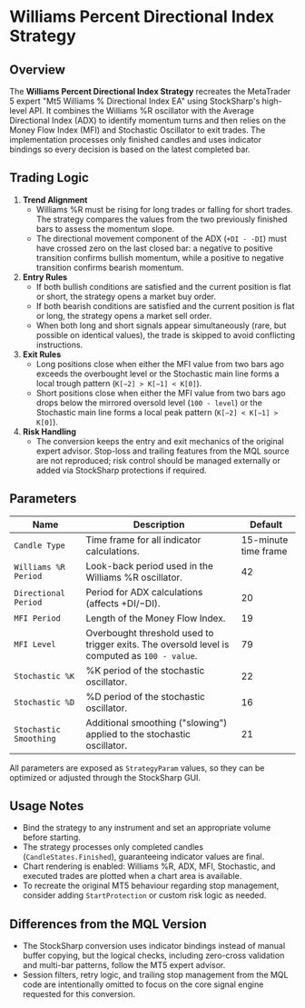 # Williams Percent Directional Index Strategy

## Overview
The **Williams Percent Directional Index Strategy** recreates the MetaTrader 5 expert "Mt5 Williams % Directional Index EA" using StockSharp's high-level API. It combines the Williams %R oscillator with the Average Directional Index (ADX) to identify momentum turns and then relies on the Money Flow Index (MFI) and Stochastic Oscillator to exit trades. The implementation processes only finished candles and uses indicator bindings so every decision is based on the latest completed bar.

## Trading Logic
1. **Trend Alignment**
   - Williams %R must be rising for long trades or falling for short trades. The strategy compares the values from the two previously finished bars to assess the momentum slope.
   - The directional movement component of the ADX (`+DI - -DI`) must have crossed zero on the last closed bar: a negative to positive transition confirms bullish momentum, while a positive to negative transition confirms bearish momentum.
2. **Entry Rules**
   - If both bullish conditions are satisfied and the current position is flat or short, the strategy opens a market buy order.
   - If both bearish conditions are satisfied and the current position is flat or long, the strategy opens a market sell order.
   - When both long and short signals appear simultaneously (rare, but possible on identical values), the trade is skipped to avoid conflicting instructions.
3. **Exit Rules**
   - Long positions close when either the MFI value from two bars ago exceeds the overbought level or the Stochastic main line forms a local trough pattern (`K[−2] > K[−1] < K[0]`).
   - Short positions close when either the MFI value from two bars ago drops below the mirrored oversold level (`100 - level`) or the Stochastic main line forms a local peak pattern (`K[−2] < K[−1] > K[0]`).
4. **Risk Handling**
   - The conversion keeps the entry and exit mechanics of the original expert advisor. Stop-loss and trailing features from the MQL source are not reproduced; risk control should be managed externally or added via StockSharp protections if required.

## Parameters
| Name | Description | Default |
| --- | --- | --- |
| `Candle Type` | Time frame for all indicator calculations. | 15-minute time frame |
| `Williams %R Period` | Look-back period used in the Williams %R oscillator. | 42 |
| `Directional Period` | Period for ADX calculations (affects +DI/−DI). | 20 |
| `MFI Period` | Length of the Money Flow Index. | 19 |
| `MFI Level` | Overbought threshold used to trigger exits. The oversold level is computed as `100 - value`. | 79 |
| `Stochastic %K` | %K period of the stochastic oscillator. | 22 |
| `Stochastic %D` | %D period of the stochastic oscillator. | 16 |
| `Stochastic Smoothing` | Additional smoothing ("slowing") applied to the stochastic oscillator. | 21 |

All parameters are exposed as `StrategyParam` values, so they can be optimized or adjusted through the StockSharp GUI.

## Usage Notes
- Bind the strategy to any instrument and set an appropriate volume before starting.
- The strategy processes only completed candles (`CandleStates.Finished`), guaranteeing indicator values are final.
- Chart rendering is enabled: Williams %R, ADX, MFI, Stochastic, and executed trades are plotted when a chart area is available.
- To recreate the original MT5 behaviour regarding stop management, consider adding `StartProtection` or custom risk logic as needed.

## Differences from the MQL Version
- The StockSharp conversion uses indicator bindings instead of manual buffer copying, but the logical checks, including zero-cross validation and multi-bar patterns, follow the MT5 expert advisor.
- Session filters, retry logic, and trailing stop management from the MQL code are intentionally omitted to focus on the core signal engine requested for this conversion.
